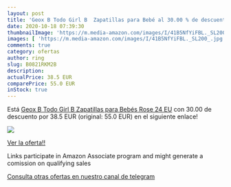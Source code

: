 ```yaml
---
layout: post
title: 'Geox B Todo Girl B  Zapatillas para Bebé al 30.00 % de descuento'
date: 2020-10-18 07:39:30
thumbnailImage: 'https://m.media-amazon.com/images/I/41B5NfYiFBL._SL200_.jpg'
images: [ 'https://m.media-amazon.com/images/I/41B5NfYiFBL._SL200_.jpg' ]
comments: true
category: ofertas
author: ring
slug: B0821RKM2B
description:
actualPrice: 38.5 EUR
comparePrice: 55.0 EUR
inStock: true
---
```


Está [Geox B Todo Girl B  Zapatillas para Bebés  Rose  24 EU](https://www.amazon.es/dp/B0821RKM2B/?tag=tolees-21) con 30.00 de descuento por 38.5 EUR (original: 55.0 EUR) en el siguiente enlace!

[![](https://m.media-amazon.com/images/I/41B5NfYiFBL._SL200_.jpg)](https://www.amazon.es/dp/B0821RKM2B/?tag=tolees-21)

[Ver la oferta!!](https://www.amazon.es/dp/B0821RKM2B/?tag=tolees-21)

Links participate in Amazon Associate program and might generate a comission on qualifying sales

[Consulta otras ofertas en nuestro canal de telegram](https://t.me/s/ofertas25)
